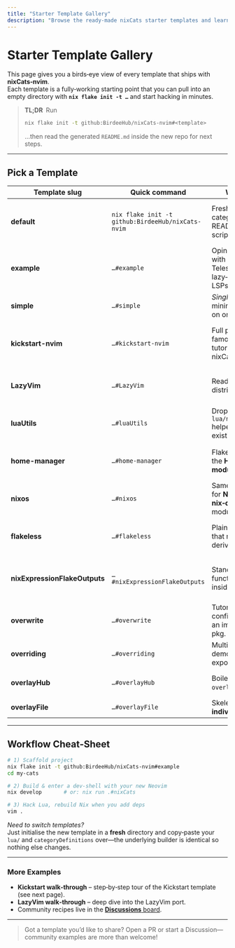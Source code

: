 ```yaml
---
title: "Starter Template Gallery"
description: "Browse the ready‑made nixCats starter templates and learn which one to pick for your next Neovim project."
---
```


# Starter Template Gallery

This page gives you a birds‑eye view of every template that ships with **nixCats‑nvim**.  
Each template is a fully‑working starting point that you can pull into an empty directory with **`nix flake init -t …`** and start hacking in minutes.

> **TL;DR** Run  
> ```bash
> nix flake init -t github:BirdeeHub/nixCats-nvim#<template>
> ```  
> …then read the generated `README.md` inside the new repo for next steps.

---

## Pick a Template

| Template slug | Quick command | What you get | Ideal for |
|---------------|--------------|--------------|-----------|
| **default** | `nix flake init -t github:BirdeeHub/nixCats-nvim` | Fresh flake with sane category skeleton, README, & build script. | First‑time nixCats users who want *maximum control*. |
| **example** | `…#example` | Opinionated config with Treesitter, Telescope, *lze* lazy‑loader & Nix LSPs. | “Kick the tyres” without writing code. |
| **simple** | `…#simple` | *Single Nix file* + minimal Lua that fits on one screen. | Learning the core builder mechanics. |
| **kickstart-nvim** | `…#kickstart-nvim` | Full port of the famous Kickstart.nvim tutorial, pre‑wired to nixCats lazy wrapper. | People who followed Kickstart and now want reproducibility. |
| **LazyVim** | `…#LazyVim` | Ready‑to‑run LazyVim distribution on Nix. | Trying the LazyVim ecosystem, Nix‑style. |
| **luaUtils** | `…#luaUtils` | Drops only the `lua/nixCatsUtils` helpers into an existing tree. | Adding Nix‑awareness to **non‑Nix** configs. |
| **home-manager** | `…#home-manager` | Flake demonstrating the **Home Manager module**. | Integrating into an existing HM system flake. |
| **nixos** | `…#nixos` | Same as above but for **NixOS / nix‑darwin** system modules. | System‑level installation for all users. |
| **flakeless** | `…#flakeless` | Plain `.nix` expression that returns a derivation, no flakes. | Guix / legacy Nix or anti‑flake environments. |
| **nixExpressionFlakeOutputs** | `…#nixExpressionFlakeOutputs` | Stand‑alone `outputs` function to embed inside another flake. | Embedding nixCats packages in *large* monorepos. |
| **overwrite** | `…#overwrite` | Tutorial: build new config **by overriding** an imported nixCats pkg. | Advanced package composability tricks. |
| **overriding** | `…#overriding` | Multi‑step override demo *plus* AppImage export. | Packaging & distribution experiments. |
| **overlayHub** | `…#overlayHub` | Boiler‑plate for `overlays/default.nix`. | Curating private plugin overlays. |
| **overlayFile** | `…#overlayFile` | Skeleton for an **individual** overlay file. | Splitting big overlay trees. |

---

## Workflow Cheat‑Sheet

```bash
# 1) Scaffold project
nix flake init -t github:BirdeeHub/nixCats-nvim#example
cd my-cats

# 2) Build & enter a dev‑shell with your new Neovim
nix develop       # or: nix run .#nixCats

# 3) Hack Lua, rebuild Nix when you add deps
vim .
```

*Need to switch templates?*  
Just initialise the new template in a **fresh** directory and copy‑paste your `lua/` and `categoryDefinitions` over—the underlying builder is identical so nothing else changes.

---

### More Examples

* **Kickstart walk‑through** – step‑by‑step tour of the Kickstart template (see next page).  
* **LazyVim walk‑through** – deep dive into the LazyVim port.  
* Community recipes live in the [**Discussions** board](https://github.com/BirdeeHub/nixCats-nvim/discussions).

---

> Got a template you’d like to share? Open a PR or start a Discussion—community examples are more than welcome!
